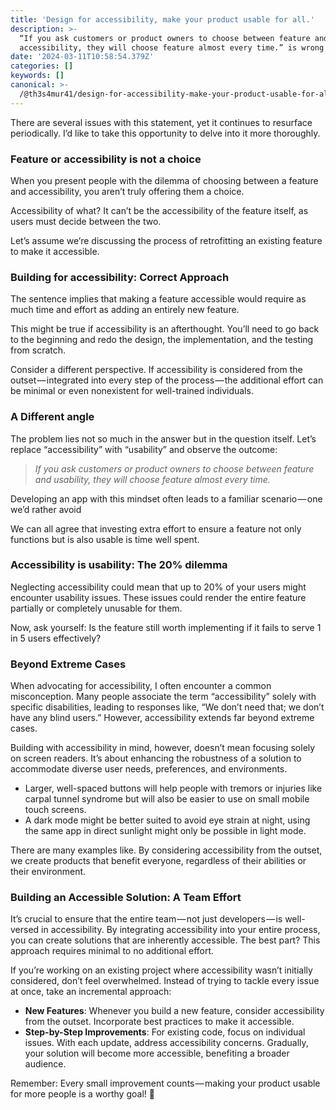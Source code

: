 ```yaml
---
title: 'Design for accessibility, make your product usable for all.'
description: >-
  “If you ask customers or product owners to choose between feature and
  accessibility, they will choose feature almost every time.” is wrong
date: '2024-03-11T10:58:54.379Z'
categories: []
keywords: []
canonical: >-
  /@th3s4mur41/design-for-accessibility-make-your-product-usable-for-all-ab463198de3f
---
```


There are several issues with this statement, yet it continues to resurface periodically. I’d like to take this opportunity to delve into it more thoroughly.

### Feature or accessibility is not a choice

When you present people with the dilemma of choosing between a feature and accessibility, you aren’t truly offering them a choice.

Accessibility of what? It can’t be the accessibility of the feature itself, as users must decide between the two.

Let’s assume we’re discussing the process of retrofitting an existing feature to make it accessible.

### Building for accessibility: Correct Approach

The sentence implies that making a feature accessible would require as much time and effort as adding an entirely new feature.

This might be true if accessibility is an afterthought. You’ll need to go back to the beginning and redo the design, the implementation, and the testing from scratch.

Consider a different perspective. If accessibility is considered from the outset — integrated into every step of the process — the additional effort can be minimal or even nonexistent for well-trained individuals.

### A Different angle

The problem lies not so much in the answer but in the question itself. Let’s replace “accessibility” with “usability” and observe the outcome:

> _If you ask customers or product owners to choose between feature and usability, they will choose feature almost every time._

Developing an app with this mindset often leads to a familiar scenario — one we’d rather avoid

We can all agree that investing extra effort to ensure a feature not only functions but is also usable is time well spent.

### Accessibility is usability: The 20% dilemma

Neglecting accessibility could mean that up to 20% of your users might encounter usability issues. These issues could render the entire feature partially or completely unusable for them.

Now, ask yourself: Is the feature still worth implementing if it fails to serve 1 in 5 users effectively?

### Beyond Extreme Cases

When advocating for accessibility, I often encounter a common misconception. Many people associate the term “accessibility” solely with specific disabilities, leading to responses like, “We don’t need that; we don’t have any blind users.” However, accessibility extends far beyond extreme cases.

Building with accessibility in mind, however, doesn’t mean focusing solely on screen readers. It’s about enhancing the robustness of a solution to accommodate diverse user needs, preferences, and environments.

- Larger, well-spaced buttons will help people with tremors or injuries like carpal tunnel syndrome but will also be easier to use on small mobile touch screens.
- A dark mode might be better suited to avoid eye strain at night, using the same app in direct sunlight might only be possible in light mode.

There are many examples like. By considering accessibility from the outset, we create products that benefit everyone, regardless of their abilities or their environment.

### Building an Accessible Solution: A Team Effort

It’s crucial to ensure that the entire team — not just developers — is well-versed in accessibility. By integrating accessibility into your entire process, you can create solutions that are inherently accessible. The best part? This approach requires minimal to no additional effort.

If you’re working on an existing project where accessibility wasn’t initially considered, don’t feel overwhelmed. Instead of trying to tackle every issue at once, take an incremental approach:

- **New Features**: Whenever you build a new feature, consider accessibility from the outset. Incorporate best practices to make it accessible.
- **Step-by-Step Improvements**: For existing code, focus on individual issues. With each update, address accessibility concerns. Gradually, your solution will become more accessible, benefiting a broader audience.

Remember: Every small improvement counts — making your product usable for more people is a worthy goal! 🌟
